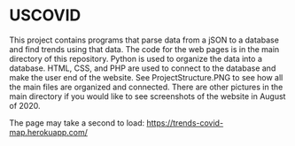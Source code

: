 # USCOVID
This project contains programs that parse data from a jSON to a database and find trends using that data. The code for the web pages is in the main directory of this repository. Python is used to organize the data into a database. HTML, CSS, and PHP are used to connect to the database and make the user end of the website. See ProjectStructure.PNG to see how all the main files are organized and connected. There are other pictures in the main directory if you would like to see screenshots of the website in August of 2020. 

The page may take a second to load:
https://trends-covid-map.herokuapp.com/
